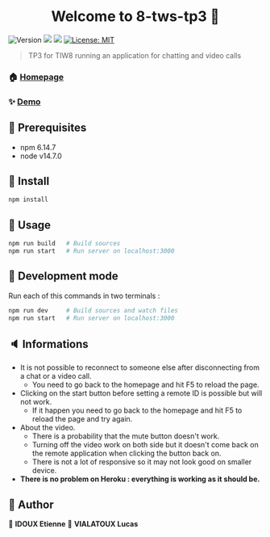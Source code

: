 <h1 align="center">Welcome to 8-tws-tp3 👋</h1>
<p>
  <img alt="Version" src="https://img.shields.io/badge/version-1.0.0-blue.svg?cacheSeconds=2592000" />
  <img src="https://img.shields.io/badge/npm-6.14.7-blue.svg" />
  <img src="https://img.shields.io/badge/node-v14.7.0-blue.svg" />
  <a href="#" target="_blank">
    <img alt="License: MIT" src="https://img.shields.io/badge/License-MIT-yellow.svg" />
  </a>
</p>


> TP3 for TIW8 running an application for chatting and video calls

### 🏠 [Homepage](https://forge.univ-lyon1.fr/p1923599/8-tws-tp3#readme)

### ✨ [Demo](https://tp3-idoux-vialatoux.herokuapp.com)

## :pencil: Prerequisites

- npm 6.14.7
- node v14.7.0

## :construction_worker: Install

```sh
npm install
```

## :rocket: Usage

```sh
npm run build   # Build sources
npm run start   # Run server on localhost:3000
```

## :wrench: ​Development mode

Run each of this commands in two terminals :

```sh
npm run dev     # Build sources and watch files
npm run start   # Run server on localhost:3000
```

## :speaker: Informations​ 

* It is not possible to reconnect to someone else after disconnecting from a chat or a video call.
  * You need to go back to the homepage and hit F5 to reload the page.
* Clicking on the start button before setting a remote ID is possible but will not work.
  * If it happen you need to go back to the homepage and hit F5 to reload the page and try again.
* About the video.
  * There is a probability that the mute button doesn't work.
  * Turning off the video work on both side but it doesn't come back on the remote application when clicking the button back on.
  * There is not a lot of responsive so it may not look good on smaller device.
* **There is no problem on Heroku : everything is working as it should be.**

## :speech_balloon: Author

👤 **IDOUX Etienne**
👤 **VIALATOUX Lucas**